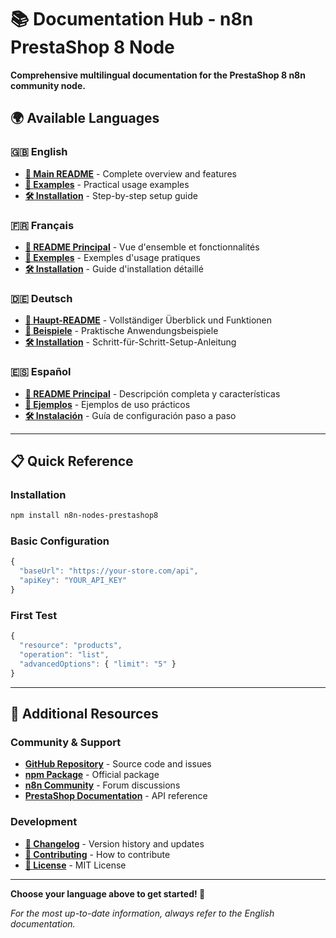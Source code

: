 # 📚 Documentation Hub - n8n PrestaShop 8 Node

**Comprehensive multilingual documentation for the PrestaShop 8 n8n community node.**

## 🌍 Available Languages

### 🇬🇧 English
- **[📖 Main README](../README_EN.md)** - Complete overview and features
- **[🎯 Examples](./EXAMPLES_EN.md)** - Practical usage examples
- **[🛠️ Installation](./INSTALLATION_EN.md)** - Step-by-step setup guide

### 🇫🇷 Français  
- **[📖 README Principal](./README_FR.md)** - Vue d'ensemble et fonctionnalités
- **[🎯 Exemples](../EXAMPLES.md)** - Exemples d'usage pratiques
- **[🛠️ Installation](../INSTALLATION.md)** - Guide d'installation détaillé

### 🇩🇪 Deutsch
- **[📖 Haupt-README](./README_DE.md)** - Vollständiger Überblick und Funktionen
- **[🎯 Beispiele](./EXAMPLES_DE.md)** - Praktische Anwendungsbeispiele
- **[🛠️ Installation](./INSTALLATION_DE.md)** - Schritt-für-Schritt-Setup-Anleitung

### 🇪🇸 Español
- **[📖 README Principal](./README_ES.md)** - Descripción completa y características
- **[🎯 Ejemplos](./EXAMPLES_ES.md)** - Ejemplos de uso prácticos
- **[🛠️ Instalación](./INSTALLATION_ES.md)** - Guía de configuración paso a paso

---

## 📋 Quick Reference

### Installation
```bash
npm install n8n-nodes-prestashop8
```

### Basic Configuration
```javascript
{
  "baseUrl": "https://your-store.com/api",
  "apiKey": "YOUR_API_KEY"
}
```

### First Test
```javascript
{
  "resource": "products",
  "operation": "list",
  "advancedOptions": { "limit": "5" }
}
```

---

## 🔗 Additional Resources

### Community & Support
- **[GitHub Repository](https://github.com/PPCM/n8n-nodes-prestashop8)** - Source code and issues
- **[npm Package](https://www.npmjs.com/package/n8n-nodes-prestashop8)** - Official package
- **[n8n Community](https://community.n8n.io)** - Forum discussions
- **[PrestaShop Documentation](https://devdocs.prestashop-project.org/8/webservice/)** - API reference

### Development
- **[📝 Changelog](../CHANGELOG.md)** - Version history and updates
- **[🚀 Contributing](../README_EN.md#contributing)** - How to contribute
- **[📄 License](../LICENSE)** - MIT License

---

**Choose your language above to get started! 🚀**

*For the most up-to-date information, always refer to the English documentation.*
